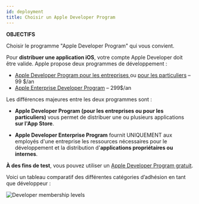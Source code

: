 ```yaml
---
id: deployment
title: Choisir un Apple Developer Program
---
```

<div class = "objectives"> 

**OBJECTIFS**

Choisir le programme "Apple Developer Program" qui vous convient.</div> 

Pour **distribuer une application iOS**, votre compte Apple Developer doit être valide. Apple propose deux programmes de développement :

* [Apple Developer Program pour les entreprises ](register-apple-developer-program-organization.html) ou [pour les particuliers](register-apple-developer-program-individual.html) – 99 $/an 
* [Apple Enterprise Developer Program](register-apple-developer-enterprise-program.html) – 299$/an

Les différences majeures entre les deux programmes sont :

* **Apple Developer Program (pour les entreprises ou pour les particuliers)** vous permet de distribuer une ou plusieurs applications **sur l'App Store**.

* **Apple Developer Enterprise Program** fournit UNIQUEMENT aux employés d'une entreprise les ressources nécessaires pour le développement et la distribution d'**applications propriétaires ou internes**.

**À des fins de test**, vous pouvez utiliser un [Apple Developer Program gratuit](free-developer-account.html).

Voici un tableau comparatif des différentes catégories d’adhésion en tant que développeur :

![Developer membership levels](assets/en/test-build/FreeTestingAppleDeveloperAccount.png)
